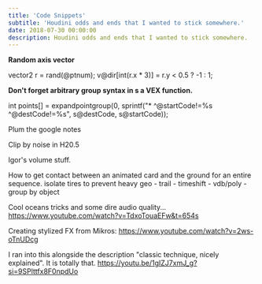 ```yaml
---
title: 'Code Snippets'
subtitle: 'Houdini odds and ends that I wanted to stick somewhere.'
date: 2018-07-30 00:00:00
description: Houdini odds and ends that I wanted to stick somewhere.
---
```


**Random axis vector**

vector2 r = rand(@ptnum);
v@dir[int(r.x * 3)] = r.y < 0.5 ? -1 : 1;


**Don't forget arbitrary group syntax in s a VEX function.**

int points[] = expandpointgroup(0, sprintf("* ^@startCode!=%s ^@destCode!=%s", s@destCode, s@startCode));

Plum the google notes

Clip by noise in H20.5

Igor's volume stuff.

How to get contact between an animated card and the ground for an entire sequence.
isolate tires to prevent heavy geo - trail - timeshift - vdb/poly - group by object

Cool oceans tricks and some dire audio quality... https://www.youtube.com/watch?v=TdxoTouaEFw&t=654s

Creating stylized FX from Mikros:
https://www.youtube.com/watch?v=2ws-oTnUDcg

I ran into this alongside the description "classic technique, nicely explained". It is totally that. https://youtu.be/1gIZJ7xmJ_g?si=9SPlttfx8F0npdUo

